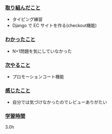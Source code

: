 ### <u>取り組んだこと</u>
- タイピング練習
- Django で EC サイトを作る(checkout機能)

### <u>わかったこと</u>
- N+1問題を気にしていなかった

### <u>次やること</u>
- プロモーションコート機能

### <u>感じたこと</u>
- 自分では気づけなかったのでレビューありがたい

### <u>学習時間</u>
3.0h